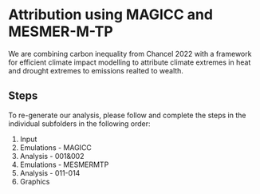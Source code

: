 # Attribution using MAGICC and MESMER-M-TP

We are combining carbon inequality from Chancel 2022 with a framework for efficient climate impact 
modelling to attribute climate extremes in heat and drought extremes to emissions realted to 
wealth.

## Steps 

To re-generate our analysis, please follow and complete the steps in the individual subfolders in the following order: 

1. Input 
2. Emulations - MAGICC
3. Analysis - 001&002
4. Emulations - MESMERMTP 
5. Analysis - 011-014
6. Graphics 
